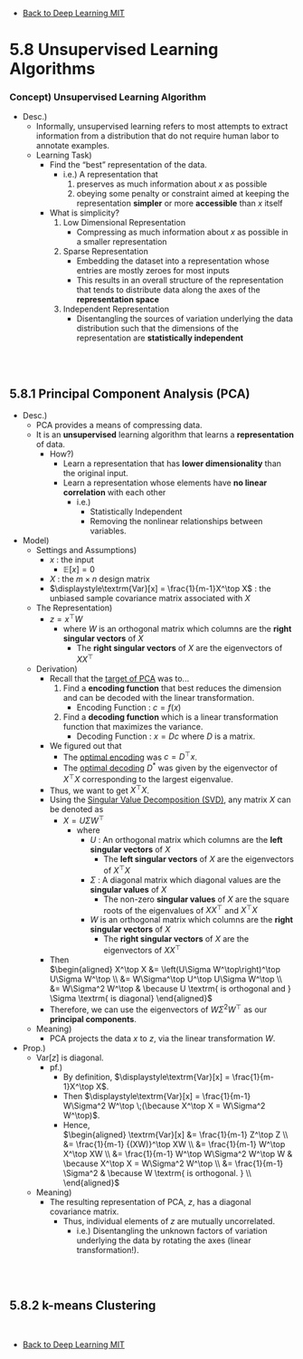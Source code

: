 * [Back to Deep Learning MIT](../../main.md)

# 5.8 Unsupervised Learning Algorithms

### Concept) Unsupervised Learning Algorithm
- Desc.)
  - Informally, unsupervised learning refers to most attempts to extract information from a distribution that do not require human labor to annotate examples.
  - Learning Task)
    - Find the “best” representation of the data.
      - i.e.) A representation that 
        1. preserves as much information about $`x`$ as possible 
        2. obeying some penalty or constraint aimed at keeping the representation **simpler** or more **accessible** than $`x`$ itself
    - What is simplicity?
      1. Low Dimensional Representation
         - Compressing as much information about $`x`$ as possible in a smaller representation
      2. Sparse Representation
         - Embedding the dataset into a representation whose entries are mostly zeroes for most inputs
         - This results in an overall structure of the representation that tends to distribute data along the axes of the **representation space**
      3. Independent Representation
         - Disentangling the sources of variation underlying the data distribution such that the dimensions of the representation are **statistically independent**

<br><br>

## 5.8.1 Principal Component Analysis (PCA)
- Desc.)
  - PCA provides a means of compressing data.
  - It is an **unsupervised** learning algorithm that learns a **representation** of data.
    - How?)
      - Learn a representation that has **lower dimensionality** than the original input.
      - Learn a representation whose elements have **no linear correlation** with each other
        - i.e.) 
          - Statistically Independent
          - Removing the nonlinear relationships between variables.
- Model)
  - Settings and Assumptions)
    - $`x`$ : the input
      - $`\mathbb{E}[x] = 0`$
    - $`X`$ : the $`m\times n`$ design matrix
    - $`\displaystyle\textrm{Var}[x] = \frac{1}{m-1}X^\top X`$ : the unbiased sample covariance matrix associated with $`X`$
  - The Representation) 
    - $`z = x^\top W`$
      - where $`W`$ is an orthogonal matrix which columns are the **right singular vectors** of $`X`$
        - The **right singular vectors** of $`X`$ are the eigenvectors of $`XX^\top`$
  - Derivation)
    - Recall that the [target of PCA](../../ch02/12/note.md#objective) was to...
      1. Find a **encoding function** that best reduces the dimension and can be decoded with the linear transformation.
         - Encoding Function : $`c = f(x)`$
      2. Find a **decoding function** which is a linear transformation function that maximizes the variance.
         - Decoding Function : $`x = Dc`$ where $`D`$ is a matrix.
    - We figured out that 
      - The [optimal encoding](../../ch02/12/note.md#derivation-1-what-is-the-optimal-encoding-result-c) was $`c = D^\top x`$.
      - The [optimal decoding](../../ch02/12/note.md#derivation-2-what-is-the-optimal-linear-transformation-d) $`D^\ast`$ was given by the eigenvector of $`X^\top X`$ corresponding to the largest eigenvalue.
    - Thus, we want to get $`X^\top X`$.
    - Using the [Singular Value Decomposition (SVD)](../../ch02/08/note.md#concept-singular-value-decomposition-svd), any matrix $`X`$ can be denoted as 
      - $`X = U\Sigma W^\top`$
        - where
          - $`U`$ : An orthogonal matrix which columns are the **left singular vectors** of $`X`$
            - The **left singular vectors** of $`X`$ are the eigenvectors of $`X^\top X`$
          - $`\Sigma`$ : A diagonal matrix which diagonal values are the **singular values** of $`X`$
            - The non-zero **singular values** of $`X`$ are the square roots of the eigenvalues of $`XX^\top`$ and $`X^\top X`$
          - $`W`$ is an orthogonal matrix which columns are the **right singular vectors** of $`X`$
            - The **right singular vectors** of $`X`$ are the eigenvectors of $`XX^\top`$
    - Then   
      $`\begin{aligned}
          X^\top X &= \left(U\Sigma W^\top\right)^\top U\Sigma W^\top \\
          &= W\Sigma^\top U^\top U\Sigma W^\top \\
          &= W\Sigma^2 W^\top & \because U \textrm{ is orthogonal and } \Sigma \textrm{ is diagonal}
      \end{aligned}`$
    - Therefore, we can use the eigenvectors of $`W\Sigma^2 W^\top`$ as our **principal components**.
  - Meaning)
    - PCA projects the data $`x`$ to $`z`$, via the linear transformation $`W`$.
- Prop.)
  - $`\textrm{Var}[z]`$ is diagonal.
    - pf.)
      - By definition, $`\displaystyle\textrm{Var}[x] = \frac{1}{m-1}X^\top X`$.
      - Then $`\displaystyle\textrm{Var}[x] = \frac{1}{m-1} W\Sigma^2 W^\top \;(\because X^\top X = W\Sigma^2 W^\top)`$.
      - Hence,   
        $`\begin{aligned}
            \textrm{Var}[x] &= \frac{1}{m-1} Z^\top Z \\
            &= \frac{1}{m-1} {(XW)}^\top XW \\
            &= \frac{1}{m-1} W^\top X^\top XW \\
            &= \frac{1}{m-1} W^\top W\Sigma^2 W^\top W & \because X^\top X = W\Sigma^2 W^\top \\
            &= \frac{1}{m-1} \Sigma^2 & \because W \textrm{ is orthogonal. } \\
        \end{aligned}`$
  - Meaning)
    - The resulting representation of PCA, $`z`$, has a diagonal covariance matrix.
      - Thus, individual elements of $`z`$ are mutually uncorrelated.
        - i.e.) Disentangling the unknown factors of variation underlying the data by rotating the axes (linear transformation!).

<br><br>

## 5.8.2 k-means Clustering




<br>

* [Back to Deep Learning MIT](../../main.md)